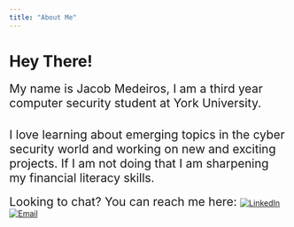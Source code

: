 ```yaml
---
title: "About Me"
---
```


# Hey There!

<span style="font-family:; font-size:16pt"> My name is Jacob Medeiros, I am a third year computer security student at York University. </span>
<br></br>

<span style="font-family:; font-size:16pt">I love learning about emerging topics in the cyber security world and working on new 
and exciting projects. If I am not doing that I am sharpening my financial literacy 
skills. </span>
<br></br>
<span style="font-family:; font-size:16pt">Looking to chat? You can reach me here: </span>
[![LinkedIn](https://cdn-icons-png.flaticon.com/32/61/61109.png)][linkedin][![Email](https://cdn-icons-png.flaticon.com/32/552/552486.png)][email]


[linkedin]: https://www.linkedin.com/in/jacob-medeiros-8128061bb/ "JacobM's LinkedIn"
[email]: mailto:jacobm0813@gmail.com "JacobM's email"

